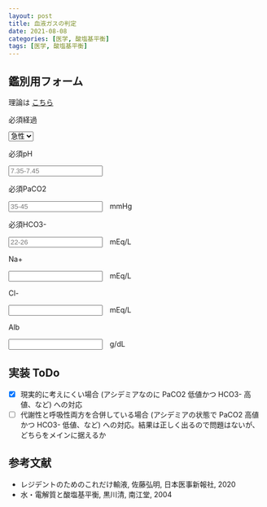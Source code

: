 ```yaml
---
layout: post
title: 血液ガスの判定
date: 2021-08-08
categories: [医学, 酸塩基平衡]
tags: [医学, 酸塩基平衡]
---
```


## 鑑別用フォーム

理論は [こちら](../gas-diagnosis)

<div class="Form">

<div class="Form-Item">
<p class="Form-Item-Label">
<span class="Form-Item-Label-Required">必須</span>経過</p>
<select id="progress" class="Form-Item-Input" onKeyUp="update()">
<option value="acute">急性</option>
<option value="chronic">慢性</option>
</select>
</div>

<div class="Form-Item">
<p class="Form-Item-Label">
<span class="Form-Item-Label-Required">必須</span>pH
</p>
<input type="number" class="Form-Item-Input" id="pH" placeholder="7.35-7.45" onKeyUp="update()">
</div>

<div class="Form-Item">
<p class="Form-Item-Label"><span class="Form-Item-Label-Required">必須</span>PaCO2</p>
<input type="number" class="Form-Item-Input" id="PaCO2" placeholder="35-45" onKeyUp="update()">　mmHg
</div>

<div class="Form-Item">
<p class="Form-Item-Label"><span class="Form-Item-Label-Required">必須</span>HCO3-</p>
<input type="number" class="Form-Item-Input" id="HCO3-" placeholder="22-26" onKeyUp="update()">　mEq/L
</div>

<div class="Form-Item">
<p class="Form-Item-Label">Na+</p>
<input type="number" class="Form-Item-Input" id="Na" placeholder="" onKeyUp="update()">　mEq/L
</div>

<div class="Form-Item">
<p class="Form-Item-Label">Cl-</p>
<input type="number" class="Form-Item-Input" id="Cl" placeholder="" onKeyUp="update()">　mEq/L
</div>

<div class="Form-Item">
<p class="Form-Item-Label">Alb</p>
<input type="number" class="Form-Item-Input" id="Alb" placeholder="" onKeyUp="update()">　g/dL
</div>
<p id="result"></p>
<p id="diagnosis"></p>
</div>

## 実装 ToDo
- [x] 現実的に考えにくい場合 (アシデミアなのに PaCO2 低値かつ HCO3- 高値、など) への対応
- [ ] 代謝性と呼吸性両方を合併している場合 (アシデミアの状態で PaCO2 高値かつ HCO3- 低値、など) への対応。結果は正しく出るので問題はないが、どちらをメインに据えるか

## 参考文献
- レジデントのためのこれだけ輸液, 佐藤弘明, 日本医事新報社, 2020
- 水・電解質と酸塩基平衡, 黒川清, 南江堂, 2004

<script src="../../assets/js/gas.js"></script>
<link rel="stylesheet" type="text/css" href="../../assets/css/form.css" media="screen">
<!-- <style src="../../assets/css/form.css"></style> -->
